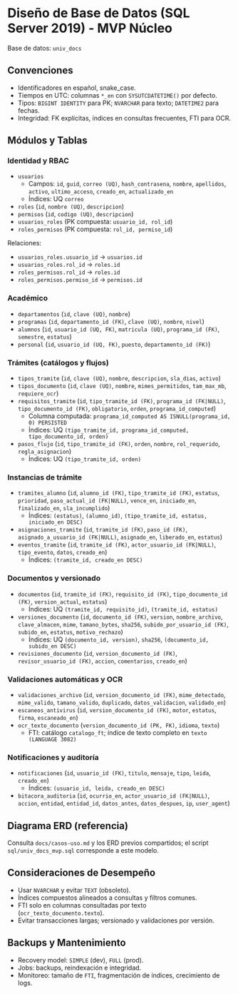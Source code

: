 # Diseño de Base de Datos (SQL Server 2019) - MVP Núcleo

Base de datos: `univ_docs`

## Convenciones
- Identificadores en español, snake_case.
- Tiempos en UTC: columnas `*_en` con `SYSUTCDATETIME()` por defecto.
- Tipos: `BIGINT IDENTITY` para PK; `NVARCHAR` para texto; `DATETIME2` para fechas.
- Integridad: FK explícitas, índices en consultas frecuentes, FTI para OCR.

## Módulos y Tablas

### Identidad y RBAC
- `usuarios`
  - Campos: `id`, `guid`, `correo (UQ)`, `hash_contrasena`, `nombre`, `apellidos`, `activo`, `ultimo_acceso`, `creado_en`, `actualizado_en`
  - Índices: UQ `correo`
- `roles` (`id`, `nombre (UQ)`, `descripcion`)
- `permisos` (`id`, `codigo (UQ)`, `descripcion`)
- `usuarios_roles` (PK compuesta: `usuario_id, rol_id`)
- `roles_permisos` (PK compuesta: `rol_id, permiso_id`)

Relaciones:
- `usuarios_roles.usuario_id` → `usuarios.id`
- `usuarios_roles.rol_id` → `roles.id`
- `roles_permisos.rol_id` → `roles.id`
- `roles_permisos.permiso_id` → `permisos.id`

### Académico
- `departamentos` (`id`, `clave (UQ)`, `nombre`)
- `programas` (`id`, `departamento_id (FK)`, `clave (UQ)`, `nombre`, `nivel`)
- `alumnos` (`id`, `usuario_id (UQ, FK)`, `matricula (UQ)`, `programa_id (FK)`, `semestre`, `estatus`)
- `personal` (`id`, `usuario_id (UQ, FK)`, `puesto`, `departamento_id (FK)`)

### Trámites (catálogos y flujos)
- `tipos_tramite` (`id`, `clave (UQ)`, `nombre`, `descripcion`, `sla_dias`, `activo`)
- `tipos_documento` (`id`, `clave (UQ)`, `nombre`, `mimes_permitidos`, `tam_max_mb`, `requiere_ocr`)
- `requisitos_tramite` (`id`, `tipo_tramite_id (FK)`, `programa_id (FK|NULL)`, `tipo_documento_id (FK)`, `obligatorio`, `orden`, `programa_id_computed`)
  - Columna computada: `programa_id_computed AS ISNULL(programa_id, 0) PERSISTED`
  - Índices: UQ `(tipo_tramite_id, programa_id_computed, tipo_documento_id, orden)`
- `pasos_flujo` (`id`, `tipo_tramite_id (FK)`, `orden`, `nombre`, `rol_requerido`, `regla_asignacion`)
  - Índices: UQ `(tipo_tramite_id, orden)`

### Instancias de trámite
- `tramites_alumno` (`id`, `alumno_id (FK)`, `tipo_tramite_id (FK)`, `estatus`, `prioridad`, `paso_actual_id (FK|NULL)`, `vence_en`, `iniciado_en`, `finalizado_en`, `sla_incumplido`)
  - Índices: `(estatus)`, `(alumno_id)`, `(tipo_tramite_id, estatus, iniciado_en DESC)`
- `asignaciones_tramite` (`id`, `tramite_id (FK)`, `paso_id (FK)`, `asignado_a_usuario_id (FK|NULL)`, `asignado_en`, `liberado_en`, `estatus`)
- `eventos_tramite` (`id`, `tramite_id (FK)`, `actor_usuario_id (FK|NULL)`, `tipo_evento`, `datos`, `creado_en`)
  - Índices: `(tramite_id, creado_en DESC)`

### Documentos y versionado
- `documentos` (`id`, `tramite_id (FK)`, `requisito_id (FK)`, `tipo_documento_id (FK)`, `version_actual`, `estatus`)
  - Índices: UQ `(tramite_id, requisito_id)`, `(tramite_id, estatus)`
- `versiones_documento` (`id`, `documento_id (FK)`, `version`, `nombre_archivo`, `clave_almacen`, `mime`, `tamano_bytes`, `sha256`, `subido_por_usuario_id (FK)`, `subido_en`, `estatus`, `motivo_rechazo`)
  - Índices: UQ `(documento_id, version)`, `sha256`, `(documento_id, subido_en DESC)`
- `revisiones_documento` (`id`, `version_documento_id (FK)`, `revisor_usuario_id (FK)`, `accion`, `comentarios`, `creado_en`)

### Validaciones automáticas y OCR
- `validaciones_archivo` (`id`, `version_documento_id (FK)`, `mime_detectado`, `mime_valido`, `tamano_valido`, `duplicado`, `datos_validacion`, `validado_en`)
- `escaneos_antivirus` (`id`, `version_documento_id (FK)`, `motor`, `estatus`, `firma`, `escaneado_en`)
- `ocr_texto_documento` (`version_documento_id (PK, FK)`, `idioma`, `texto`)
  - FTI: catálogo `catalogo_ft`; índice de texto completo en `texto (LANGUAGE 3082)`

### Notificaciones y auditoría
- `notificaciones` (`id`, `usuario_id (FK)`, `titulo`, `mensaje`, `tipo`, `leida`, `creado_en`)
  - Índices: `(usuario_id, leida, creado_en DESC)`
- `bitacora_auditoria` (`id`, `ocurrio_en`, `actor_usuario_id (FK|NULL)`, `accion`, `entidad`, `entidad_id`, `datos_antes`, `datos_despues`, `ip`, `user_agent`)

## Diagrama ERD (referencia)
Consulta `docs/casos-uso.md` y los ERD previos compartidos; el script `sql/univ_docs_mvp.sql` corresponde a este modelo.

## Consideraciones de Desempeño
- Usar `NVARCHAR` y evitar `TEXT` (obsoleto).
- Índices compuestos alineados a consultas y filtros comunes.
- FTI solo en columnas consultadas por texto (`ocr_texto_documento.texto`).
- Evitar transacciones largas; versionado y validaciones por versión.

## Backups y Mantenimiento
- Recovery model: `SIMPLE` (dev), `FULL` (prod).
- Jobs: backups, reindexación e integridad.
- Monitoreo: tamaño de `FTI`, fragmentación de índices, crecimiento de logs.
